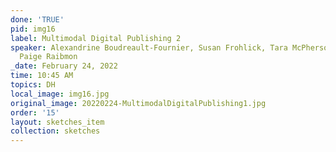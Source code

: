 ```yaml
---
done: 'TRUE'
pid: img16
label: Multimodal Digital Publishing 2
speaker: Alexandrine Boudreault-Fournier, Susan Frohlick, Tara McPherson, Jenni Schine,
  Paige Raibmon
_date: February 24, 2022
time: 10:45 AM
topics: DH
local_image: img16.jpg
original_image: 20220224-MultimodalDigitalPublishing1.jpg
order: '15'
layout: sketches_item
collection: sketches
---
```

